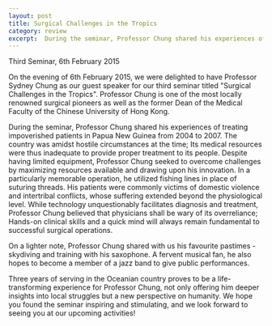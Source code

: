 ```yaml
---
layout: post
title: Surgical Challenges in the Tropics
category: review
excerpt:  During the seminar, Professor Chung shared his experiences of treating impoverished patients in Papua New Guinea from 2004 to 2007. The country was amidst hostile circumstances at the time; Its medical resources were thus inadequate to provide proper treatment...
---
```


Third Seminar, 6th February 2015

On the evening of 6th February 2015, we were delighted to have Professor Sydney Chung as our guest speaker for our third seminar titled "Surgical Challenges in the Tropics". Professor Chung is one of the most locally renowned surgical pioneers as well as the former Dean of the Medical Faculty of the Chinese University of Hong Kong.
		
		
During the seminar, Professor Chung shared his experiences of treating impoverished patients in Papua New Guinea from 2004 to 2007. The country was amidst hostile circumstances at the time; Its medical resources were thus inadequate to provide proper treatment to its people. Despite having limited equipment, Professor Chung seeked to overcome challenges by maximizing resources available and drawing upon his innovation. In a particularly memorable operation, he utilized fishing lines in place of suturing threads. His patients were commonly victims of domestic violence and intertribal conflicts, whose suffering extended beyond the physiological level. While technology unquestionably facilitates diagnosis and treatment, Professor Chung believed that physicians shall be wary of its overreliance; Hands-on clinical skills and a quick mind will always remain fundamental to successful surgical operations.

On a lighter note, Professor Chung shared with us his favourite pastimes - skydiving and training with his saxophone. A fervent musical fan, he also hopes to become a member of a jazz band to give public performances.

Three years of serving in the Oceanian country proves to be a life-transforming experience for Professor Chung, not only offering him deeper insights into local struggles but a new perspective on humanity. We hope you found the seminar inspiring and stimulating, and we look forward to seeing you at our upcoming activities!
